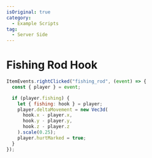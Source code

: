 ```yaml
---
isOriginal: true
category:
  - Example Scripts
tag:
  - Server Side
---
```


# Fishing Rod Hook

<VidStack src="/example-scripts/Fishing-rod-hook/0.mp4"/>

```js
ItemEvents.rightClicked("fishing_rod", (event) => {
  const { player } = event;

  if (player.fishing) {
    let { fishing: hook } = player;
    player.deltaMovement = new Vec3d(
      hook.x - player.x,
      hook.y - player.y,
      hook.z - player.z
    ).scale(0.25);
    player.hurtMarked = true;
  }
});
```
